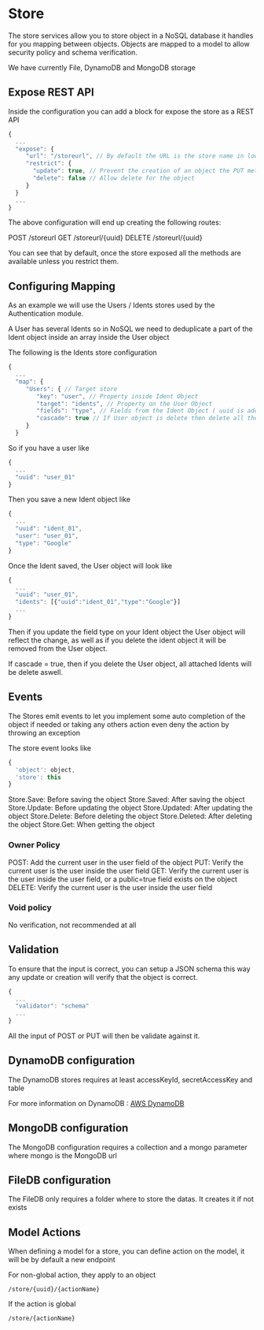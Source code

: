 # Store

The store services allow you to store object in a NoSQL database it handles for you mapping between objects. Objects are mapped to a model to allow security policy and schema verification.

We have currently File, DynamoDB and MongoDB storage

## Expose REST API

Inside the configuration you can add a block for expose the store as a REST API

```javascript
{
  ...
  "expose": {
     "url": "/storeurl", // By default the URL is the store name in lower case
     "restrict": {
       "update": true, // Prevent the creation of an object the PUT method wont be exposed
       "delete": false // Allow delete for the object
     }
  }
  ...
}
```

The above configuration will end up creating the following routes:

POST /storeurl
GET /storeurl/{uuid}
DELETE /storeurl/{uuid}

You can see that by default, once the store exposed all the methods are available unless you restrict them.

## Configuring Mapping

As an example we will use the Users / Idents stores used by the Authentication module.

A User has several Idents so in NoSQL we need to deduplicate a part of the Ident object inside an array inside the User object

The following is the Idents store configuration
```javascript
{
  ...
  "map": {
     "Users": { // Target store
        "key": "user", // Property inside Ident Object
        "target": "idents", // Property on the User Object
        "fields": "type", // Fields from the Ident Object ( uuid is added by default )
        "cascade": true // If User object is delete then delete all the linked Idents
     }
  }
```

So if you have a user like 

```javascript
{
  ...
  "uuid": "user_01"
}
```

Then you save a new Ident object like

```javascript
{
  ...
  "uuid": "ident_01",
  "user": "user_01",
  "type": "Google"
}
```

Once the Ident saved, the User object will look like

```javascript
{
  ...
  "uuid": "user_01",
  "idents": [{"uuid":"ident_01","type":"Google"}]
  ...
}
```

Then if you update the field type on your Ident object the User object will reflect the change, as well as if you delete the ident object it will be removed from the User object.

If cascade = true, then if you delete the User object, all attached Idents will be delete aswell.

## Events

The Stores emit events to let you implement some auto completion of the object if needed or taking any others action even deny the action by throwing an exception

The store event looks like 

```javascript
{
  'object': object,
  'store': this
}
```

Store.Save: Before saving the object
Store.Saved: After saving the object
Store.Update: Before updating the object
Store.Updated: After updating the object
Store.Delete: Before deleting the object
Store.Deleted: After deleting the object
Store.Get: When getting the object

### Owner Policy

POST: Add the current user in the user field of the object
PUT: Verify the current user is the user inside the user field
GET: Verify the current user is the user inside the user field, or a public=true field exists on the object
DELETE: Verify the current user is the user inside the user field

### Void policy

No verification, not recommended at all

## Validation

To ensure that the input is correct, you can setup a JSON schema this way any update or creation will verify that the object is correct.

```javascript
{
  ...
  "validator": "schema"
  ...
}
```

All the input of POST or PUT will then be validate against it.

## DynamoDB configuration

The DynamoDB stores requires at least accessKeyId, secretAccessKey and table

For more information on DynamoDB : [AWS DynamoDB](https://aws.amazon.com/dynamodb/)

## MongoDB configuration

The MongoDB configuration requires a collection and a mongo parameter where mongo is the MongoDB url

## FileDB configuration

The FileDB only requires a folder where to store the datas. It creates it if not exists

## Model Actions

When defining a model for a store, you can define action on the model, it will be by default a new endpoint

For non-global action, they apply to an object

```
/store/{uuid}/{actionName}
```

If the action is global
```
/store/{actionName}
```